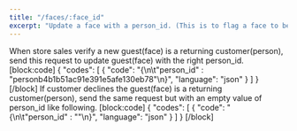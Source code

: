 ```yaml
---
title: "/faces/:face_id"
excerpt: "Update a face with a person_id. (This is to flag a face to be a person.)"
---
```

When store sales verify a new guest(face) is a returning customer(person), send this request to update guest(face) with the right person_id. 
[block:code]
{
  "codes": [
    {
      "code": "{\n\t\"person_id\" : \"personb4b1b51ac91e391e5afe130eb78\"\n}",
      "language": "json"
    }
  ]
}
[/block]
If customer declines the guest(face) is a returning customer(person), send the same request but with an empty value of person_id like following.
[block:code]
{
  "codes": [
    {
      "code": "{\n\t\"person_id\" : \"\"\n}",
      "language": "json"
    }
  ]
}
[/block]